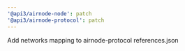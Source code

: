 ```yaml
---
'@api3/airnode-node': patch
'@api3/airnode-protocol': patch
---
```


Add networks mapping to airnode-protocol references.json
